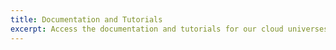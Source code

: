 ```yaml
---
title: Documentation and Tutorials 
excerpt: Access the documentation and tutorials for our cloud universes to deploy and use your solutions.
---
```

